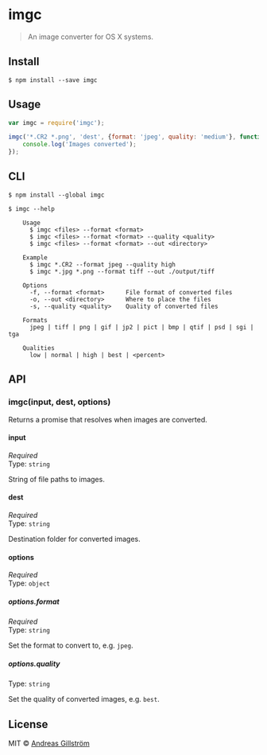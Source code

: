 # imgc

> An image converter for OS X systems.


## Install

```
$ npm install --save imgc
```


## Usage

```js
var imgc = require('imgc');

imgc('*.CR2 *.png', 'dest', {format: 'jpeg', quality: 'medium'}, function (err) {
	console.log('Images converted');
});
```


## CLI

```
$ npm install --global imgc
```

```
$ imgc --help

	Usage
	  $ imgc <files> --format <format>
	  $ imgc <files> --format <format> --quality <quality>
	  $ imgc <files> --format <format> --out <directory>

	Example
	  $ imgc *.CR2 --format jpeg --quality high
	  $ imgc *.jpg *.png --format tiff --out ./output/tiff

	Options
	  -f, --format <format>      File format of converted files
	  -o, --out <directory>      Where to place the files
	  -s, --quality <quality>    Quality of converted files

	Formats
	  jpeg | tiff | png | gif | jp2 | pict | bmp | qtif | psd | sgi | tga

	Qualities
	  low | normal | high | best | <percent>
```


## API

### imgc(input, dest, options)

Returns a promise that resolves when images are converted.

#### input

*Required*  
Type: `string`

String of file paths to images.

#### dest

*Required*  
Type: `string`

Destination folder for converted images.

#### options

*Required*  
Type: `object`

##### options.format

*Required*  
Type: `string`

Set the format to convert to, e.g. `jpeg`.

##### options.quality
 
Type: `string`

Set the quality of converted images, e.g. `best`.


## License

MIT © [Andreas Gillström](http://github.com/gillstrom)
